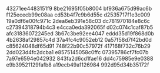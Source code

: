 43271ee4483151f9
8be21695f05b8004
bf936a675d99ac6b
f125ececb99c08aa
cd53b4f7c9b6d55c
d2535717f1e3c009
19a0df6e00fc971c
2dea6eb391e58c03
dc781970184e8c6c
c27394318794b4c3
e4cca0eda392065f
d02c074c1caf87b5
afc31836072245ed
3b67c3be92ee4047
eddd35d19f868d0b
4b2638af29857c4d
37a4fc4c9052eb12
0a57f58d7f42bd0d
c85624048df65d91
748f22b90c57972f
417168f732c76b29
2dd023d4fc2dcba1
e8575145058c0ffc
07395786cf7fc07b
7a97e6594e042932
843fa2d6cd1fae16
dd4c75985e9e0388
e9b39521129fafb8
a19ecb49a1126984
992d95d34b35172f
